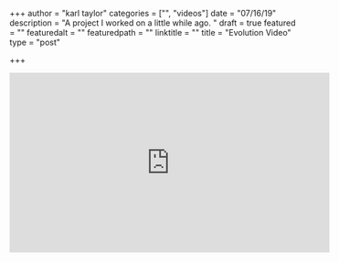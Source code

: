 +++
author = "karl taylor"
categories = ["", "videos"]
date = "07/16/19"
description = "A project I worked on a little while ago. "
draft = true
featured = ""
featuredalt = ""
featuredpath = ""
linktitle = ""
title = "Evolution Video"
type = "post"

+++
<iframe width="560" height="315" src="https://www.youtube.com/embed/FOpVeakHTt4" frameborder="0" allow="accelerometer; autoplay; encrypted-media; gyroscope; picture-in-picture" allowfullscreen></iframe>